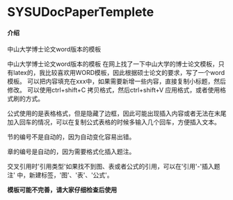 # SYSUDocPaperTemplete

#### 介绍

中山大学博士论文word版本的模板

中山大学博士论文word版本的模板 在网上找了一下中山大学的博士论文模板，只有latex的，我比较喜欢用WORD模板，因此根据硕士论文的要求，写了一个word模板。 可以把内容填充在xxx中，如果需要新增一些内容，直接复制小标题，然后修改。 可以使用ctrl+shift+C 拷贝格式，然后ctrl+shift+V 应用格式，或者使用格式刷的方式。

公式使用的是表格格式，但是隐藏了边框，因此可能出现插入内容或者无法在末尾加入回车的情况，可以在复制公式表格的时候多输入几个回车，方便插入文本。

节的编号不是自动的，因为自动变化容易出错。

章的编号是自动的，因为需要格式化插入题注。

交叉引用时'引用类型'如果找不到图、表或者公式的引用，可以在'引用'-'插入题注' 中，新建标签，'图'、'表'、'公式'。

**模板可能不完善，请大家仔细检查后使用**
